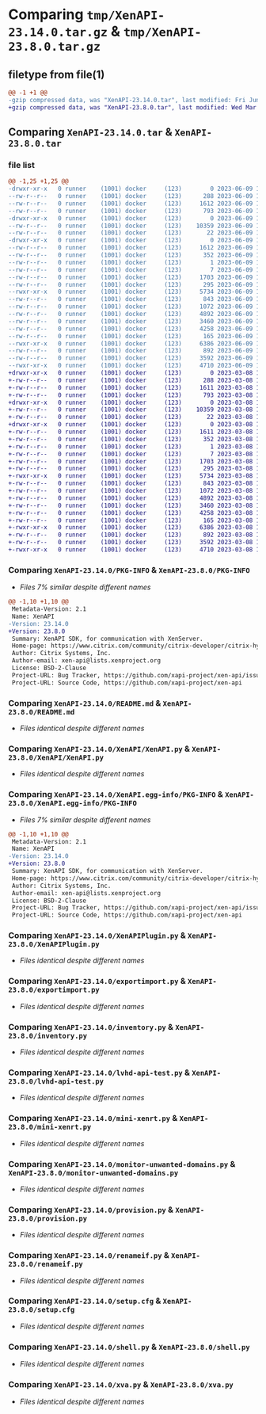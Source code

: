 # Comparing `tmp/XenAPI-23.14.0.tar.gz` & `tmp/XenAPI-23.8.0.tar.gz`

## filetype from file(1)

```diff
@@ -1 +1 @@
-gzip compressed data, was "XenAPI-23.14.0.tar", last modified: Fri Jun  9 13:04:37 2023, max compression
+gzip compressed data, was "XenAPI-23.8.0.tar", last modified: Wed Mar  8 14:57:18 2023, max compression
```

## Comparing `XenAPI-23.14.0.tar` & `XenAPI-23.8.0.tar`

### file list

```diff
@@ -1,25 +1,25 @@
-drwxr-xr-x   0 runner    (1001) docker     (123)        0 2023-06-09 13:04:37.603822 XenAPI-23.14.0/
--rw-r--r--   0 runner    (1001) docker     (123)      288 2023-06-09 13:03:53.000000 XenAPI-23.14.0/Makefile
--rw-r--r--   0 runner    (1001) docker     (123)     1612 2023-06-09 13:04:37.603822 XenAPI-23.14.0/PKG-INFO
--rw-r--r--   0 runner    (1001) docker     (123)      793 2023-06-09 13:03:53.000000 XenAPI-23.14.0/README.md
-drwxr-xr-x   0 runner    (1001) docker     (123)        0 2023-06-09 13:04:37.603822 XenAPI-23.14.0/XenAPI/
--rw-r--r--   0 runner    (1001) docker     (123)    10359 2023-06-09 13:03:53.000000 XenAPI-23.14.0/XenAPI/XenAPI.py
--rw-r--r--   0 runner    (1001) docker     (123)       22 2023-06-09 13:03:53.000000 XenAPI-23.14.0/XenAPI/__init__.py
-drwxr-xr-x   0 runner    (1001) docker     (123)        0 2023-06-09 13:04:37.603822 XenAPI-23.14.0/XenAPI.egg-info/
--rw-r--r--   0 runner    (1001) docker     (123)     1612 2023-06-09 13:04:37.000000 XenAPI-23.14.0/XenAPI.egg-info/PKG-INFO
--rw-r--r--   0 runner    (1001) docker     (123)      352 2023-06-09 13:04:37.000000 XenAPI-23.14.0/XenAPI.egg-info/SOURCES.txt
--rw-r--r--   0 runner    (1001) docker     (123)        1 2023-06-09 13:04:37.000000 XenAPI-23.14.0/XenAPI.egg-info/dependency_links.txt
--rw-r--r--   0 runner    (1001) docker     (123)        7 2023-06-09 13:04:37.000000 XenAPI-23.14.0/XenAPI.egg-info/top_level.txt
--rw-r--r--   0 runner    (1001) docker     (123)     1703 2023-06-09 13:03:53.000000 XenAPI-23.14.0/XenAPIPlugin.py
--rw-r--r--   0 runner    (1001) docker     (123)      295 2023-06-09 13:03:53.000000 XenAPI-23.14.0/echo.py
--rwxr-xr-x   0 runner    (1001) docker     (123)     5734 2023-06-09 13:03:53.000000 XenAPI-23.14.0/exportimport.py
--rw-r--r--   0 runner    (1001) docker     (123)      843 2023-06-09 13:03:53.000000 XenAPI-23.14.0/inventory.py
--rw-r--r--   0 runner    (1001) docker     (123)     1072 2023-06-09 13:03:53.000000 XenAPI-23.14.0/lvhd-api-test.py
--rw-r--r--   0 runner    (1001) docker     (123)     4892 2023-06-09 13:03:53.000000 XenAPI-23.14.0/mini-xenrt.py
--rw-r--r--   0 runner    (1001) docker     (123)     3460 2023-06-09 13:03:53.000000 XenAPI-23.14.0/monitor-unwanted-domains.py
--rw-r--r--   0 runner    (1001) docker     (123)     4258 2023-06-09 13:03:53.000000 XenAPI-23.14.0/provision.py
--rw-r--r--   0 runner    (1001) docker     (123)      165 2023-06-09 13:03:53.000000 XenAPI-23.14.0/pyproject.toml
--rwxr-xr-x   0 runner    (1001) docker     (123)     6386 2023-06-09 13:03:53.000000 XenAPI-23.14.0/renameif.py
--rw-r--r--   0 runner    (1001) docker     (123)      892 2023-06-09 13:04:37.603822 XenAPI-23.14.0/setup.cfg
--rw-r--r--   0 runner    (1001) docker     (123)     3592 2023-06-09 13:03:53.000000 XenAPI-23.14.0/shell.py
--rwxr-xr-x   0 runner    (1001) docker     (123)     4710 2023-06-09 13:03:53.000000 XenAPI-23.14.0/xva.py
+drwxr-xr-x   0 runner    (1001) docker     (123)        0 2023-03-08 14:57:18.712777 XenAPI-23.8.0/
+-rw-r--r--   0 runner    (1001) docker     (123)      288 2023-03-08 14:56:48.000000 XenAPI-23.8.0/Makefile
+-rw-r--r--   0 runner    (1001) docker     (123)     1611 2023-03-08 14:57:18.712777 XenAPI-23.8.0/PKG-INFO
+-rw-r--r--   0 runner    (1001) docker     (123)      793 2023-03-08 14:56:48.000000 XenAPI-23.8.0/README.md
+drwxr-xr-x   0 runner    (1001) docker     (123)        0 2023-03-08 14:57:18.708777 XenAPI-23.8.0/XenAPI/
+-rw-r--r--   0 runner    (1001) docker     (123)    10359 2023-03-08 14:56:48.000000 XenAPI-23.8.0/XenAPI/XenAPI.py
+-rw-r--r--   0 runner    (1001) docker     (123)       22 2023-03-08 14:56:48.000000 XenAPI-23.8.0/XenAPI/__init__.py
+drwxr-xr-x   0 runner    (1001) docker     (123)        0 2023-03-08 14:57:18.712777 XenAPI-23.8.0/XenAPI.egg-info/
+-rw-r--r--   0 runner    (1001) docker     (123)     1611 2023-03-08 14:57:18.000000 XenAPI-23.8.0/XenAPI.egg-info/PKG-INFO
+-rw-r--r--   0 runner    (1001) docker     (123)      352 2023-03-08 14:57:18.000000 XenAPI-23.8.0/XenAPI.egg-info/SOURCES.txt
+-rw-r--r--   0 runner    (1001) docker     (123)        1 2023-03-08 14:57:18.000000 XenAPI-23.8.0/XenAPI.egg-info/dependency_links.txt
+-rw-r--r--   0 runner    (1001) docker     (123)        7 2023-03-08 14:57:18.000000 XenAPI-23.8.0/XenAPI.egg-info/top_level.txt
+-rw-r--r--   0 runner    (1001) docker     (123)     1703 2023-03-08 14:56:48.000000 XenAPI-23.8.0/XenAPIPlugin.py
+-rw-r--r--   0 runner    (1001) docker     (123)      295 2023-03-08 14:56:48.000000 XenAPI-23.8.0/echo.py
+-rwxr-xr-x   0 runner    (1001) docker     (123)     5734 2023-03-08 14:56:48.000000 XenAPI-23.8.0/exportimport.py
+-rw-r--r--   0 runner    (1001) docker     (123)      843 2023-03-08 14:56:48.000000 XenAPI-23.8.0/inventory.py
+-rw-r--r--   0 runner    (1001) docker     (123)     1072 2023-03-08 14:56:48.000000 XenAPI-23.8.0/lvhd-api-test.py
+-rw-r--r--   0 runner    (1001) docker     (123)     4892 2023-03-08 14:56:48.000000 XenAPI-23.8.0/mini-xenrt.py
+-rw-r--r--   0 runner    (1001) docker     (123)     3460 2023-03-08 14:56:48.000000 XenAPI-23.8.0/monitor-unwanted-domains.py
+-rw-r--r--   0 runner    (1001) docker     (123)     4258 2023-03-08 14:56:48.000000 XenAPI-23.8.0/provision.py
+-rw-r--r--   0 runner    (1001) docker     (123)      165 2023-03-08 14:56:48.000000 XenAPI-23.8.0/pyproject.toml
+-rwxr-xr-x   0 runner    (1001) docker     (123)     6386 2023-03-08 14:56:48.000000 XenAPI-23.8.0/renameif.py
+-rw-r--r--   0 runner    (1001) docker     (123)      892 2023-03-08 14:57:18.712777 XenAPI-23.8.0/setup.cfg
+-rw-r--r--   0 runner    (1001) docker     (123)     3592 2023-03-08 14:56:48.000000 XenAPI-23.8.0/shell.py
+-rwxr-xr-x   0 runner    (1001) docker     (123)     4710 2023-03-08 14:56:48.000000 XenAPI-23.8.0/xva.py
```

### Comparing `XenAPI-23.14.0/PKG-INFO` & `XenAPI-23.8.0/PKG-INFO`

 * *Files 7% similar despite different names*

```diff
@@ -1,10 +1,10 @@
 Metadata-Version: 2.1
 Name: XenAPI
-Version: 23.14.0
+Version: 23.8.0
 Summary: XenAPI SDK, for communication with XenServer.
 Home-page: https://www.citrix.com/community/citrix-developer/citrix-hypervisor-developer/
 Author: Citrix Systems, Inc.
 Author-email: xen-api@lists.xenproject.org
 License: BSD-2-Clause
 Project-URL: Bug Tracker, https://github.com/xapi-project/xen-api/issues
 Project-URL: Source Code, https://github.com/xapi-project/xen-api
```

### Comparing `XenAPI-23.14.0/README.md` & `XenAPI-23.8.0/README.md`

 * *Files identical despite different names*

### Comparing `XenAPI-23.14.0/XenAPI/XenAPI.py` & `XenAPI-23.8.0/XenAPI/XenAPI.py`

 * *Files identical despite different names*

### Comparing `XenAPI-23.14.0/XenAPI.egg-info/PKG-INFO` & `XenAPI-23.8.0/XenAPI.egg-info/PKG-INFO`

 * *Files 7% similar despite different names*

```diff
@@ -1,10 +1,10 @@
 Metadata-Version: 2.1
 Name: XenAPI
-Version: 23.14.0
+Version: 23.8.0
 Summary: XenAPI SDK, for communication with XenServer.
 Home-page: https://www.citrix.com/community/citrix-developer/citrix-hypervisor-developer/
 Author: Citrix Systems, Inc.
 Author-email: xen-api@lists.xenproject.org
 License: BSD-2-Clause
 Project-URL: Bug Tracker, https://github.com/xapi-project/xen-api/issues
 Project-URL: Source Code, https://github.com/xapi-project/xen-api
```

### Comparing `XenAPI-23.14.0/XenAPIPlugin.py` & `XenAPI-23.8.0/XenAPIPlugin.py`

 * *Files identical despite different names*

### Comparing `XenAPI-23.14.0/exportimport.py` & `XenAPI-23.8.0/exportimport.py`

 * *Files identical despite different names*

### Comparing `XenAPI-23.14.0/inventory.py` & `XenAPI-23.8.0/inventory.py`

 * *Files identical despite different names*

### Comparing `XenAPI-23.14.0/lvhd-api-test.py` & `XenAPI-23.8.0/lvhd-api-test.py`

 * *Files identical despite different names*

### Comparing `XenAPI-23.14.0/mini-xenrt.py` & `XenAPI-23.8.0/mini-xenrt.py`

 * *Files identical despite different names*

### Comparing `XenAPI-23.14.0/monitor-unwanted-domains.py` & `XenAPI-23.8.0/monitor-unwanted-domains.py`

 * *Files identical despite different names*

### Comparing `XenAPI-23.14.0/provision.py` & `XenAPI-23.8.0/provision.py`

 * *Files identical despite different names*

### Comparing `XenAPI-23.14.0/renameif.py` & `XenAPI-23.8.0/renameif.py`

 * *Files identical despite different names*

### Comparing `XenAPI-23.14.0/setup.cfg` & `XenAPI-23.8.0/setup.cfg`

 * *Files identical despite different names*

### Comparing `XenAPI-23.14.0/shell.py` & `XenAPI-23.8.0/shell.py`

 * *Files identical despite different names*

### Comparing `XenAPI-23.14.0/xva.py` & `XenAPI-23.8.0/xva.py`

 * *Files identical despite different names*

